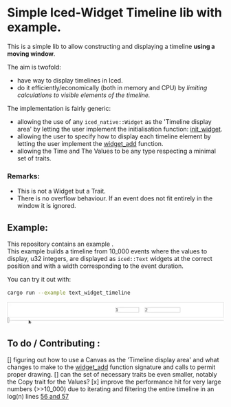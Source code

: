 # Simple Iced-Widget Timeline lib with example.

This is a simple lib to allow constructing and displaying a timeline **using a
moving window**.  

The aim is twofold:
* have way to display timelines in Iced.
* do it efficiently/economically (both in memory and CPU) by *limiting
calculations to visible elements of the timeline.*


The implementation is fairly generic:
 * allowing the use of any `iced_native::Widget` as the
'Timeline display area' by letting the user implement the initialisation
function: [init_widget](/src/lib.rs#L53).
 * allowing the user to specify how to display each timeline element by letting
 the user implement the [widget_add](/src/lib.rs#L58) function.
 * allowing the Time and The Values to be any type respecting a minimal set of
 traits.

 ### Remarks:
 * This is not a Widget but a Trait.
 * There is no overflow behaviour. If an event does not fit entirely in the
 window it is ignored.

 ## Example:
 This repository contains an example [](examples/text_widget_timeline.rs).  
 This example builds a timeline from 10_000 events where the values to display,
 u32 integers, are displayed as `iced::Text` widgets at the correct position and
 with a width corresponding to the event duration.

 You can try it out with:  
```bash
cargo run --example text_widget_timeline
```

![](./example.webp)

 ## To do / Contributing :
 [] figuring out how to use a Canvas as the 'Timeline display area' and what
 changes to make to the [widget_add](/src/lib.rs#L58) function signature and
 calls to permit proper drawing.
 [] can the set of necessary traits be even smaller, notably the Copy trait for
 the Values?
 [x] improve the performance hit for very large numbers (>>10_000) due to
 iterating and filtering the entire timeline in an log(n) lines [56 and 57](https://github.com/GTimothy/iced_timeline/blob/660a072ea994839839a6ea63bb80422064388408/src/lib.rs#L66)
